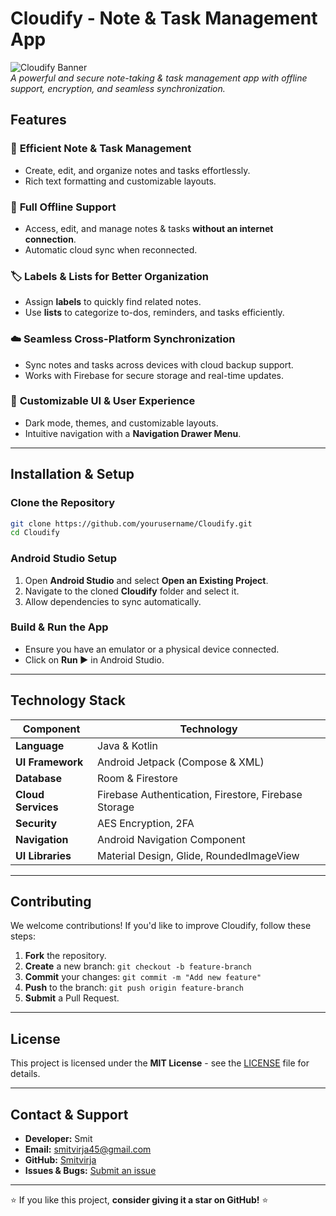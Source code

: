 # **Cloudify - Note & Task Management App**

![Cloudify Banner](https://github.com/Smitvirja/note_cloudy/blob/main/app/src/main/res/drawable/app_logo.jpg)  
*A powerful and secure note-taking & task management app with offline support, encryption, and seamless synchronization.*

## **Features**

### 📝 **Efficient Note & Task Management**
- Create, edit, and organize notes and tasks effortlessly.
- Rich text formatting and customizable layouts.

### 📶 **Full Offline Support**
- Access, edit, and manage notes & tasks **without an internet connection**.
- Automatic cloud sync when reconnected.

### 🏷️ **Labels & Lists for Better Organization**
- Assign **labels** to quickly find related notes.
- Use **lists** to categorize to-dos, reminders, and tasks efficiently.

### ☁️ **Seamless Cross-Platform Synchronization**
- Sync notes and tasks across devices with cloud backup support.
- Works with Firebase for secure storage and real-time updates.

### 🎨 **Customizable UI & User Experience**
- Dark mode, themes, and customizable layouts.
- Intuitive navigation with a **Navigation Drawer Menu**.

---

## **Installation & Setup**

### **Clone the Repository**
```sh
git clone https://github.com/yourusername/Cloudify.git
cd Cloudify
```

### **Android Studio Setup**
1. Open **Android Studio** and select **Open an Existing Project**.
2. Navigate to the cloned **Cloudify** folder and select it.
3. Allow dependencies to sync automatically.

### **Build & Run the App**
- Ensure you have an emulator or a physical device connected.
- Click on **Run ▶** in Android Studio.

---

## **Technology Stack**

| Component      | Technology |
|---------------|------------|
| **Language** | Java & Kotlin |
| **UI Framework** | Android Jetpack (Compose & XML) |
| **Database** | Room & Firestore |
| **Cloud Services** | Firebase Authentication, Firestore, Firebase Storage |
| **Security** | AES Encryption, 2FA |
| **Navigation** | Android Navigation Component |
| **UI Libraries** | Material Design, Glide, RoundedImageView |

---

## **Contributing**
We welcome contributions! If you'd like to improve Cloudify, follow these steps:
1. **Fork** the repository.
2. **Create** a new branch: `git checkout -b feature-branch`
3. **Commit** your changes: `git commit -m "Add new feature"`
4. **Push** to the branch: `git push origin feature-branch`
5. **Submit** a Pull Request.

---

## **License**
This project is licensed under the **MIT License** - see the [LICENSE](LICENSE) file for details.

---

## **Contact & Support**
- **Developer:** Smit
- **Email:** smitvirja45@gmail.com
- **GitHub:** [Smitvirja](https://github.com/Smitvirja)
- **Issues & Bugs:** [Submit an issue](https://github.com/Smitvirja/note_cloudy/issues)

---

⭐ If you like this project, **consider giving it a star on GitHub!** ⭐
